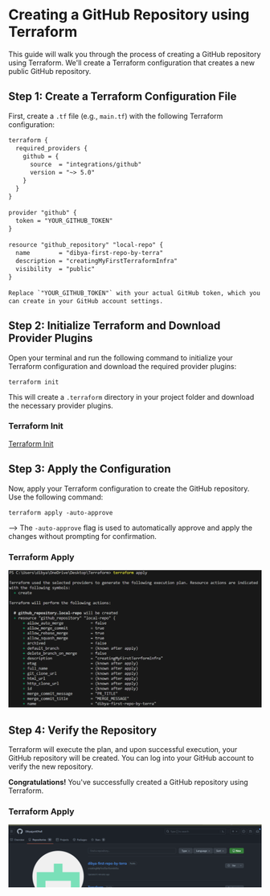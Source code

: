 # Creating a GitHub Repository using Terraform

This guide will walk you through the process of creating a GitHub repository using Terraform. We'll create a Terraform configuration that creates a new public GitHub repository.

## Step 1: Create a Terraform Configuration File

First, create a `.tf` file (e.g., `main.tf`) with the following Terraform configuration:

```hcl
terraform {
  required_providers {
    github = {
      source  = "integrations/github"
      version = "~> 5.0"
    }
  }
}

provider "github" {
  token = "YOUR_GITHUB_TOKEN"
}

resource "github_repository" "local-repo" {
  name        = "dibya-first-repo-by-terra"
  description = "creatingMyFirstTerraformInfra"
  visibility  = "public"
}

Replace `"YOUR_GITHUB_TOKEN"` with your actual GitHub token, which you can create in your GitHub account settings.
```
## Step 2: Initialize Terraform and Download Provider Plugins

Open your terminal and run the following command to initialize your Terraform configuration and download the required provider plugins:

```shell
terraform init
```

This will create a `.terraform` directory in your project folder and download the necessary provider plugins.

### Terraform Init
[Terraform Init](terraform-init.png)

## Step 3: Apply the Configuration

Now, apply your Terraform configuration to create the GitHub repository. Use the following command:
```shell
terraform apply -auto-approve
```

--> The `-auto-approve` flag is used to automatically approve and apply the changes without prompting for confirmation.

### Terraform Apply
![Terraform Apply](terraform-apply.png)

## Step 4: Verify the Repository

Terraform will execute the plan, and upon successful execution, your GitHub repository will be created. You can log into your GitHub account to verify the new repository.

**Congratulations!** You've successfully created a GitHub repository using Terraform.
### Terraform Apply
![Terraform Apply](terraform-repo.png)
